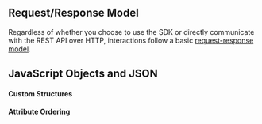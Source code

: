 ## Request/Response Model

Regardless of whether you choose to use the SDK or directly communicate with the REST API over HTTP, interactions follow a basic [request-response model](https://en.wikipedia.org/wiki/Request%E2%80%93response).

## JavaScript Objects and JSON

#### Custom Structures

#### Attribute Ordering
